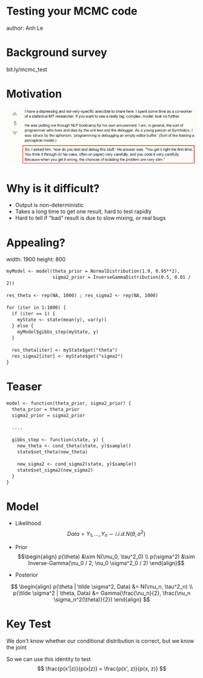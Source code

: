 Testing your MCMC code
========================================================
author: Anh Le

Background survey
=======================================================

bit.ly/mcmc_test

Motivation
======================================================
![A sad story](sad_story.png)

Why is it difficult?
========================
- Output is non-deterministic
- Takes a long time to get one result, hard to test rapidly
- Hard to tell if "bad" result is due to slow mixing, or real bugs

Appealing?
========================================================
width: 1900
height: 800
```
myModel <- model(theta_prior = NormalDistribution(1.9, 0.95**2),
                 sigma2_prior = InverseGammaDistribution(0.5, 0.01 / 2))

res_theta <- rep(NA, 1000) ; res_sigma2 <- rep(NA, 1000)

for (iter in 1:1000) {
  if (iter == 1) {
    myState <- state(mean(y), var(y))
  } else {
    myModel$gibbs_step(myState, y)
  }
  
  res_theta[iter] <- myState$get("theta")
  res_sigma2[iter] <- myState$get("sigma2")
}
```

Teaser
========================================================

```
model <- function(theta_prior, sigma2_prior) {
  theta_prior = theta_prior
  sigma2_prior = sigma2_prior
  
  ....
  
  gibbs_step <- function(state, y) {
    new_theta <- cond_theta(state, y)$sample()
    state$set_theta(new_theta)
    
    new_sigma2 <- cond_sigma2(state, y)$sample()
    state$set_sigma2(new_sigma2)
  }
}
```

Model
===================================
- Likelihood
$$
Data = Y_1, \dots, Y_n \sim i.i.d. N(\theta, \sigma^2)
$$

- Prior
$$\begin{align}
p(\theta) &\sim N(\mu_0, \tau^2_0) \\
p(\sigma^2) &\sim Inverse-Gamma(\nu_0 / 2, \nu_0 \sigma^2_0 / 2)
\end{align}$$

- Posterior

$$
\begin{align}
p(\theta | \tilde \sigma^2, Data) &= N(\mu_n, \tau^2_n) \\
p(\tilde \sigma^2 | \theta, Data) &= Gamma(\frac{\nu_n}{2}, \frac{\nu_n \sigma_n^2(\theta)}{2})
\end{align}
$$


Key Test
==================================

We don't know whether our conditional distribution is correct, but we know the joint

So we can use this identity to test
$$
\frac{p(x'|z)}{p(x|z)} = \frac{p(x', z)}{p(x, z)}
$$
